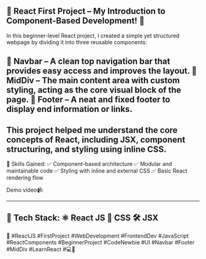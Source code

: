 🚀 React First Project – My Introduction to Component-Based Development! 🧩
----------------------------------------------------------------------------------------------------------------------------------------------------------------
In this beginner-level React project, I created a simple yet structured webpage by dividing it into three reusable components:

🔹 Navbar – A clean top navigation bar that provides easy access and improves the layout.
🔸 MidDiv – The main content area with custom styling, acting as the core visual block of the page.
🔹 Footer – A neat and fixed footer to display end information or links.
----------------------------------------------------------------------------------------------------------------------------------------------------------------
This project helped me understand the core concepts of React, including JSX, component structuring, and styling using inline CSS.
----------------------------------------------------------------------------------------------------------------------------------------------------------------
🧠 Skills Gained:
✅ Component-based architecture
✅ Modular and maintainable code
✅ Styling with inline and external CSS
✅ Basic React rendering flow

Demo video📹:

----------------------------------------------------------------------------------------------------------------------------------------------------------------
📁 Tech Stack:
⚛️ React JS
💅 CSS
🛠️ JSX
----------------------------------------------------------------------------------------------------------------------------------------------------------------
📌 #ReactJS #FirstProject #WebDevelopment #FrontendDev #JavaScript #ReactComponents #BeginnerProject #CodeNewbie #UI #Navbar #Footer #MidDiv #LearnReact #💻🚀
